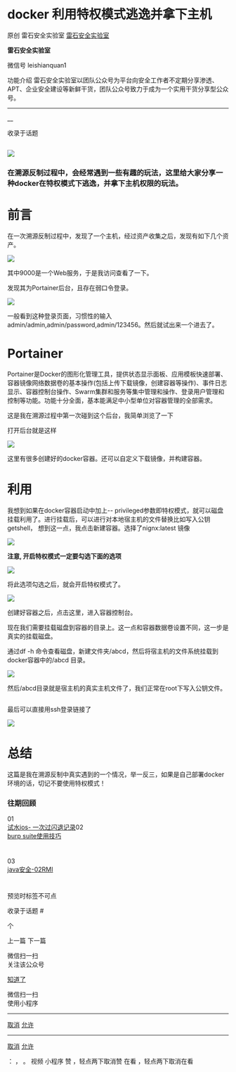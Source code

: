 #  docker 利用特权模式逃逸并拿下主机

原创 雷石安全实验室  [ 雷石安全实验室 ](javascript:void\(0\);)

**雷石安全实验室** ![]()

微信号 leishianquan1

功能介绍 雷石安全实验室以团队公众号为平台向安全工作者不定期分享渗透、APT、企业安全建设等新鲜干货，团队公众号致力于成为一个实用干货分享型公众号。

____

__

收录于话题

## ![](http://hk-proxy.gitwarp.com/https://raw.githubusercontent.com/tuchuang9/tc1/refs/heads/main/public/20220415173539.png)

### 在溯源反制过程中，会经常遇到一些有趣的玩法，这里给大家分享一种docker在特权模式下逃逸，并拿下主机权限的玩法。

  

#  **前言**

在一次溯源反制过程中，发现了一个主机，经过资产收集之后，发现有如下几个资产。

![](http://hk-proxy.gitwarp.com/https://raw.githubusercontent.com/tuchuang9/tc1/refs/heads/main/public/20220415173551.png)

其中9000是一个Web服务，于是我访问查看了一下。

发现其为Portainer后台，且存在弱口令登录。

![](http://hk-proxy.gitwarp.com/https://raw.githubusercontent.com/tuchuang9/tc1/refs/heads/main/public/20220415173552.png)

一般看到这种登录页面，习惯性的输入admin/admin,admin/password,admin/123456。然后就试出来一个进去了。

  

#  **Portainer**

Portainer是Docker的图形化管理工具，提供状态显示面板、应用模板快速部署、容器镜像网络数据卷的基本操作(包括上传下载镜像，创建容器等操作)、事件日志显示、容器控制台操作、Swarm集群和服务等集中管理和操作、登录用户管理和控制等功能。功能十分全面，基本能满足中小型单位对容器管理的全部需求。

这是我在溯源过程中第一次碰到这个后台，我简单浏览了一下

打开后台就是这样

![](http://hk-proxy.gitwarp.com/https://raw.githubusercontent.com/tuchuang9/tc1/refs/heads/main/public/20220415173553.png)

这里有很多创建好的docker容器。还可以自定义下载镜像，并构建容器。  

  

#  **利用**

我想到如果在docker容器启动中加上--
privileged参数即特权模式，就可以磁盘挂载利用了。进行挂载后，可以进行对本地宿主机的文件替换比如写入公钥getshell，
想到这一点，我点击新建容器。选择了nignx:latest 镜像

![](http://hk-proxy.gitwarp.com/https://raw.githubusercontent.com/tuchuang9/tc1/refs/heads/main/public/20220415173555.png)

 **注意, 开启特权模式一定要勾选下面的选项**  

![](http://hk-proxy.gitwarp.com/https://raw.githubusercontent.com/tuchuang9/tc1/refs/heads/main/public/20220415173556.png)

将此选项勾选之后，就会开启特权模式了。  

![](http://hk-proxy.gitwarp.com/https://raw.githubusercontent.com/tuchuang9/tc1/refs/heads/main/public/20220415173557.png)

创建好容器之后，点击这里，进入容器控制台。  

现在我们需要挂载磁盘到容器的目录上。这一点和容器数据卷设置不同，这一步是真实的挂载磁盘。

通过df -h 命令查看磁盘，新建文件夹/abcd，然后将宿主机的文件系统挂载到docker容器中的/abcd 目录。

![](http://hk-proxy.gitwarp.com/https://raw.githubusercontent.com/tuchuang9/tc1/refs/heads/main/public/20220415173558.png)

然后/abcd目录就是宿主机的真实主机文件了，我们正常在root下写入公钥文件。  

![]()

最后可以直接用ssh登录链接了

![](http://hk-proxy.gitwarp.com/https://raw.githubusercontent.com/tuchuang9/tc1/refs/heads/main/public/20220415173600.png)

  

#  **总结**

这篇是我在溯源反制中真实遇到的一个情况，举一反三，如果是自己部署docker环境的话，切记不要使用特权模式！

###  **往期回顾**

  01  
[试水ios-
一次过闪退记录](http://mp.weixin.qq.com/s?__biz=MzI5MDE0MjQ1NQ==&mid=2247514296&idx=1&sn=8e2f89580eda5c35a503470c3c0fb48a&chksm=ec269920db51103602d82d4691e07bd53223d30500cfecfcdd29a1ae213d6401bb637bb77b9b&scene=21#wechat_redirect)02  
[burp
suite使用技巧](http://mp.weixin.qq.com/s?__biz=MzI5MDE0MjQ1NQ==&mid=2247514236&idx=1&sn=6a4bebf3a0662b83f5cf8b364f56e19d&chksm=ec2699e4db5110f2d2163fb120d77951b15cbf3498dde8097635e8ef9682df6f4703d8675934&scene=21#wechat_redirect)

#
[](http://mp.weixin.qq.com/s?__biz=MzI5MDE0MjQ1NQ==&mid=2247514117&idx=1&sn=d0627233b57d6bdbbafb8b622284a2df&chksm=ec26999ddb51108b026f31cac898d4216633f6f923c85617d8dee197c737309d51ed5a87c1ef&scene=21#wechat_redirect)[](http://mp.weixin.qq.com/s?__biz=MzI5MDE0MjQ1NQ==&mid=2247514155&idx=1&sn=149c4ea5350c31064272d1e6c17cca61&chksm=ec2699b3db5110a51b6aa9584c2a1239a5f5300f58ff3cc8bf832b2ca0744befb22554f0494f&scene=21#wechat_redirect)  

03  
[java安全-02RMI](http://mp.weixin.qq.com/s?__biz=MzI5MDE0MjQ1NQ==&mid=2247514155&idx=1&sn=149c4ea5350c31064272d1e6c17cca61&chksm=ec2699b3db5110a51b6aa9584c2a1239a5f5300f58ff3cc8bf832b2ca0744befb22554f0494f&scene=21#wechat_redirect)

#
[](http://mp.weixin.qq.com/s?__biz=MzI5MDE0MjQ1NQ==&mid=2247514117&idx=1&sn=d0627233b57d6bdbbafb8b622284a2df&chksm=ec26999ddb51108b026f31cac898d4216633f6f923c85617d8dee197c737309d51ed5a87c1ef&scene=21#wechat_redirect)  

#
[](http://mp.weixin.qq.com/s?__biz=MzI5MDE0MjQ1NQ==&mid=2247514051&idx=1&sn=2c892cabd355d06f6780ec7fe045b248&chksm=ec26965bdb511f4d32664fd1ea8cb78db5991e29753260043a6eaac119046ab120772754d5a8&scene=21#wechat_redirect)  

  

预览时标签不可点

收录于话题 #

 个

上一篇 下一篇

微信扫一扫  
关注该公众号

[知道了](javascript:;)

微信扫一扫  
使用小程序

****

[取消](javascript:void\(0\);) [允许](javascript:void\(0\);)

****

[取消](javascript:void\(0\);) [允许](javascript:void\(0\);)

： ， 。   视频 小程序 赞 ，轻点两下取消赞 在看 ，轻点两下取消在看

